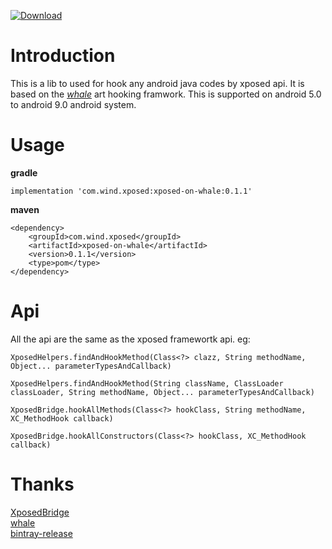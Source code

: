 [ ![Download](https://api.bintray.com/packages/windysha/maven/xposed-on-whale/images/download.svg?version=0.1.1) ](https://bintray.com/windysha/maven/xposed-on-whale/0.1.1/link)

# Introduction
This is a lib to used for hook any android java codes by  xposed api. It is based on the [*whale*](https://github.com/asLody/whale
) art hooking framwork. This is supported on android 5.0 to android 9.0 android system.

# Usage
**gradle**
```
implementation 'com.wind.xposed:xposed-on-whale:0.1.1'
```  
**maven**
```
<dependency>
	<groupId>com.wind.xposed</groupId>
	<artifactId>xposed-on-whale</artifactId>
	<version>0.1.1</version>
	<type>pom</type>
</dependency>
```
# Api
All the api are the same as the xposed framewortk api.
eg: 
```
XposedHelpers.findAndHookMethod(Class<?> clazz, String methodName, Object... parameterTypesAndCallback)  

XposedHelpers.findAndHookMethod(String className, ClassLoader classLoader, String methodName, Object... parameterTypesAndCallback)  

XposedBridge.hookAllMethods(Class<?> hookClass, String methodName, XC_MethodHook callback)  

XposedBridge.hookAllConstructors(Class<?> hookClass, XC_MethodHook callback)

```

# Thanks
[XposedBridge](https://github.com/rovo89/XposedBridge)  
[whale](https://github.com/asLody/whale)  
[bintray-release](https://github.com/novoda/bintray-release)  

